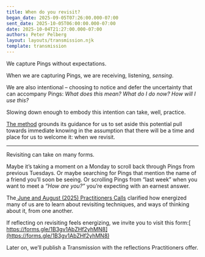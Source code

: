 ```yaml
---
title: When do you revisit?
began_date: 2025-09-05T07:26:00.000-07:00
sent_date: 2025-10-05T06:00:00.000-07:00
date: 2025-10-04T21:27:00.000-07:00
authors: Peter Pelberg
layout: layouts/transmission.njk
template: transmission
---
```

We capture Pings without expectations.

When we are capturing Pings, we are receiving, listening, *sensing*.

We are also intentional – choosing to notice and defer the uncertainty that can accompany Pings: *What does this mean? What do I do now? How will I use this?*

Slowing down enough to embody this intention can take, well, practice.

[The method](https://pingpractice.org/method/) grounds its guidance for us to set aside this potential pull towards immediate knowing in the assumption that there will be a time and place for us to welcome it: when we revisit.

- - -

Revisiting can take on many forms.

Maybe it’s taking a moment on a Monday to scroll back through Pings from previous Tuesdays. Or maybe searching for Pings that mention the name of a friend you’ll soon be seeing. Or scrolling Pings from “last week” when you want to meet a *“How are you?”* you’re expecting with an earnest answer. 

The[ June and August (2025) Practitioners Calls](https://docs.google.com/forms/d/e/1FAIpQLSeVAXbCplH75NaRmaFCYJ8chI9GSPc2MKe3VQttUVBomDETTg/viewform?usp=sharing&ouid=115658284533241088477) clarified how energized many of us are to learn about revisiting techniques, and ways of thinking about it, from one another.

If reflecting on revisiting feels energizing, we invite you to visit this form:[ https://forms.gle/1B3gv1AbZHf2yhMN8](https://forms.gle/1B3gv1AbZHf2yhMN8)

Later on, we’ll publish a Transmission with the reflections Practitioners offer.

